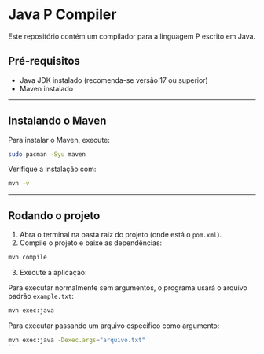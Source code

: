 # Java P Compiler

Este repositório contém um compilador para a linguagem P escrito em Java.

## Pré-requisitos

* Java JDK instalado (recomenda-se versão 17 ou superior)
* Maven instalado

---

## Instalando o Maven

Para instalar o Maven, execute:

```bash
sudo pacman -Syu maven
```

Verifique a instalação com:

```bash
mvn -v
```

---

## Rodando o projeto

1. Abra o terminal na pasta raiz do projeto (onde está o `pom.xml`).
2. Compile o projeto e baixe as dependências:

```bash
mvn compile
```

3. Execute a aplicação:


 Para executar normalmente sem argumentos, o programa usará o arquivo padrão `example.txt`:

```bash
mvn exec:java
```
Para executar passando um arquivo específico como argumento:

```bash
mvn exec:java -Dexec.args="arquivo.txt"
``
